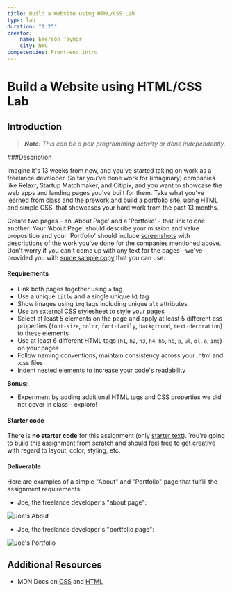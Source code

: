 ```yaml
---
title: Build a Website using HTML/CSS Lab
type: lab
duration: "1:25"
creator:
    name: Emerson Taymor
    city: NYC
competencies: Front-end intro
---
```



# Build a Website using HTML/CSS Lab

## Introduction

> ***Note:*** _This can be a pair programming activity or done independently._

###Description


Imagine it's 13 weeks from now, and you've started taking on work as a freelance developer.  So far you've done work for (imaginary) companies like Relaxr, Startup Matchmaker, and Citipix, and you want to showcase the web apps and landing pages you've built for them.  Take what you've learned from class and the prework and build a portfolio site, using HTML and simple CSS, that showcases your hard work from the past 13 months.

Create two pages - an 'About Page' and a 'Portfolio' - that link to one another. Your 'About Page' should describe your mission and value proposition and your 'Portfolio' should include [screenshots](starter-code/images) with descriptions of the work you've done for the companies mentioned above. Don't worry if you can't come up with any text for the pages--we've provided you with [some sample copy](starter-code/sample-copy.txt) that you can use.


#### Requirements

- Link both pages together using `a` tag
- Use a unique `title` and a single unique `h1` tag
- Show images using `img` tags including unique `alt` attributes
- Use an external CSS stylesheet to style your pages
- Select at least 5 elements on the page and apply at least 5 different css properties (`font-size`, `color`, `font-family`, `background`, `text-decoration`) to these elements
- Use at least 6 different HTML tags (`h1`, `h2`, `h3`, `h4`, `h5`, `h6`, `p`, `ul`, `ol`, `a`, `img`) on your pages
- Follow naming conventions, maintain consistency across your .html and .css files
- Indent nested elements to increase your code's readability

**Bonus**:

- Experiment by adding additional HTML tags and CSS properties we did not cover in class - explore!



#### Starter code

There is **no starter code** for this assignment (only [starter text](starter-code/sample-copy.txt)). You're going to build this assignment from scratch and should feel free to get creative with regard to layout, color, styling, etc.

#### Deliverable

Here are examples of a simple "About" and "Portfolio" page that fulfill the assignment requirements:

- Joe, the freelance developer's "about page":

![Joe's About](https://i.imgur.com/glWa47g.png)

- Joe, the freelance developer's "portfolio page":

![Joe's Portfolio](https://i.imgur.com/zhBMmuJ.png)

## Additional Resources

- MDN Docs on [CSS](https://developer.mozilla.org/en-US/Learn/CSS/Basics) and [HTML](https://developer.mozilla.org/en-US/docs/Web/Guide/HTML/Introduction)
